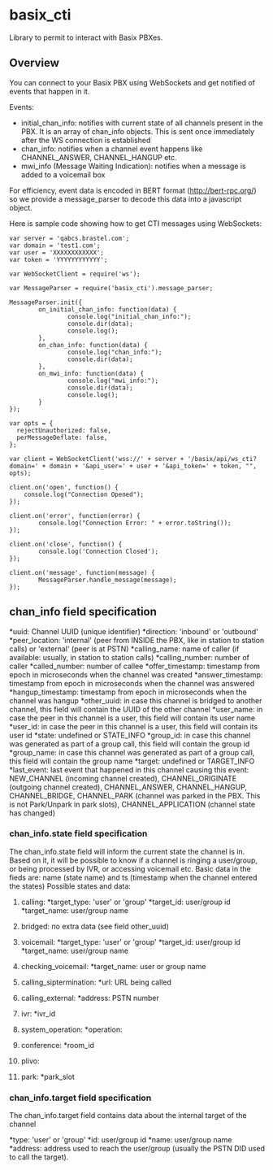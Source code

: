 # basix_cti

Library to permit to interact with Basix PBXes.

## Overview

You can connect to your Basix PBX using WebSockets and get notified of events that happen in it.

Events:
  - initial_chan_info: notifies with current state of all channels present in the PBX. It is an array of chan_info objects. This is sent once immediately after the WS connection is established
  - chan_info: notifies when a channel event happens like CHANNEL_ANSWER, CHANNEL_HANGUP etc.
  - mwi_info (Message Waiting Indication): notifies when a message is added to a voicemail box

For efficiency, event data is encoded in BERT format (http://bert-rpc.org/) so we provide a message_parser to decode this data into a javascript object.

Here is sample code showing how to get CTI messages using WebSockets:

```
var server = 'qabcs.brastel.com';
var domain = 'test1.com';
var user = 'XXXXXXXXXXXX';
var token = 'YYYYYYYYYYYY';

var WebSocketClient = require('ws');

var MessageParser = require('basix_cti').message_parser;

MessageParser.init({
        on_initial_chan_info: function(data) {
                console.log("initial_chan_info:");
                console.dir(data);
                console.log();
        },
        on_chan_info: function(data) {
                console.log("chan_info:");
                console.dir(data);
        },
        on_mwi_info: function(data) {
                console.log("mwi_info:");
                console.dir(data);
                console.log();
        }
});
 
var opts = {
  rejectUnauthorized: false,
  perMessageDeflate: false,
};

var client = WebSocketClient('wss://' + server + '/basix/api/ws_cti?domain=' + domain + '&api_user=' + user + '&api_token=' + token, "", opts);
 
client.on('open', function() {
    console.log("Connection Opened");
});
 
client.on('error', function(error) {
        console.log("Connection Error: " + error.toString());
});

client.on('close', function() {
        console.log('Connection Closed');
});

client.on('message', function(message) {
        MessageParser.handle_message(message);
});

```

## chan_info field specification

  *uuid: Channel UUID (unique identifier)
  *direction: 'inbound' or 'outbound'
  *peer_location: 'internal' (peer from INSIDE the PBX, like in station to station calls) or 'external' (peer is at PSTN)
  *calling_name: name of caller (if available: usually, in station to station calls) 
  *calling_number: number of caller
  *called_number: number of callee
  *offer_timestamp: timestamp from epoch in microseconds when the channel was created
  *answer_timestamp: timestamp from epoch in microseconds when the channel was answered
  *hangup_timestamp: timestamp from epoch in microseconds when the channel was hangup
  *other_uuid: in case this channel is bridged to another channel, this field will contain the UUID of the other channel
  *user_name: in case the peer in this channel is a user, this field will contain its user name
  *user_id: in case the peer in this channel is a user, this field will contain its user id
  *state: undefined or STATE_INFO
  *group_id: in case this channel was generated as part of a group call, this field will contain the group id
  *group_name: in case this channel was generated as part of a group call, this field will contain the group name
  *target: undefined or TARGET_INFO
  *last_event: last event that happened in this channel causing this event: NEW_CHANNEL (incoming channel created), CHANNEL_ORIGINATE (outgoing channel created), CHANNEL_ANSWER, CHANNEL_HANGUP, CHANNEL_BRIDGE, CHANNEL_PARK (channel was parked in the PBX. This is not Park/Unpark in park slots), CHANNEL_APPLICATION (channel state has changed)

### chan_info.state field specification

  The chan_info.state field will inform the current state the channel is in. Based on it, it will be possible to know if a channel is ringing a user/group, or being processed by IVR, or accessing voicemail etc.
  Basic data in the fieds are: name (state name) and ts (timestamp when the channel entered the states)
  Possible states and data:

  1. calling:
    *target_type: 'user' or 'group'
    *target_id: user/group id
    *target_name: user/group name

  2. bridged:
    no extra data (see field other_uuid)

  3. voicemail:
    *target_type: 'user' or 'group'
    *target_id: user/group id
    *target_name: user/group name
  
  4. checking_voicemail:
    *target_name: user or group name

  5. calling_siptermination:
    *url: URL being called

  6. calling_external:
    *address: PSTN number

  7. ivr:
    *ivr_id

  8. system_operation:
    *operation: 

  9. conference:
    *room_id

  10. plivo:

  11. park:
    *park_slot


### chan_info.target field specification
  The chan_info.target field contains data about the internal target of the channel

  *type: 'user' or 'group'
  *id: user/group id
  *name: user/group name
  *address: address used to reach the user/group (usually the PSTN DID used to call the target).


